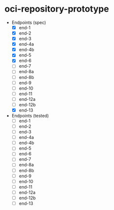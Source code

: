 # oci-repository-prototype

- Endpoints (spec)
  - [x] end-1
  - [x] end-2
  - [x] end-3
  - [x] end-4a
  - [x] end-4b
  - [x] end-5
  - [x] end-6
  - [ ] end-7
  - [ ] end-8a
  - [ ] end-8b
  - [ ] end-9
  - [ ] end-10
  - [ ] end-11
  - [ ] end-12a
  - [ ] end-12b
  - [x] end-13
- Endpoints (tested)
  - [ ] end-1
  - [ ] end-2
  - [ ] end-3
  - [ ] end-4a
  - [ ] end-4b
  - [ ] end-5
  - [ ] end-6
  - [ ] end-7
  - [ ] end-8a
  - [ ] end-8b
  - [ ] end-9
  - [ ] end-10
  - [ ] end-11
  - [ ] end-12a
  - [ ] end-12b
  - [ ] end-13